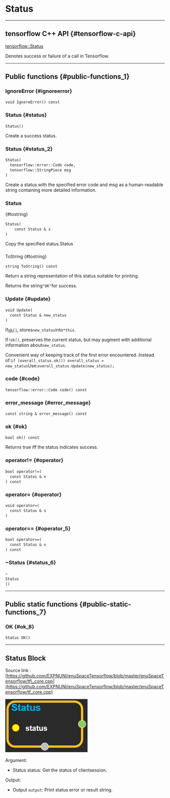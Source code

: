 # Status

---

## tensorflow C++ API {#tensorflow-c-api}

[tensorflow::Status](https://www.tensorflow.org/api_docs/cc/class/tensorflow/status.html)

Denotes success or failure of a call in Tensorflow.

---

## Public functions {#public-functions_1}

### IgnoreError {#ignoreerror}

```
void IgnoreError() const
```

### Status {#status}

```
Status()
```

Create a success status.

### Status {#status_2}

```
Status(
  tensorflow::error::Code code,
  tensorflow::StringPiece msg
)
```

Create a status with the specified error code and msg as a human-readable string containing more detailed information.

### Status

{\#tostring}

```
Status(
    const Status & s
)
```

Copy the specified status.Status

### 

ToString {\#tostring}

```
string ToString() const
```

Return a string representation of this status suitable for printing.

Returns the string`"OK"`for success.

### Update {#update}

```
void Update(
  const Status & new_status
)
```

If[`ok()`](https://www.tensorflow.org/api_docs/cc/class/tensorflow/status.html#classtensorflow_1_1_status_1a6c078283eadeeb5ed337f36582138c00), stores`new_status`into`*this`.

If`!ok()`, preserves the current status, but may augment with additional information about`new_status`.

Convenient way of keeping track of the first error encountered. Instead of:`if (overall_status.ok()) overall_status = new_status`Use:`overall_status.Update(new_status);`

### code {#code}

```
tensorflow::error::Code code() const
```

### error\_message {#error_message}

```
const string & error_message() const
```

### ok {#ok}

```
bool ok() const
```

Returns true iff the status indicates success.

### operator!= {#operator}

```
bool operator!=(
  const Status & x
) const
```

### operator= {#operator}

```
void operator=(
  const Status & s
)
```

### operator== {#operator_5}

```
bool operator==(
  const Status & x
) const
```

### ~Status {#status_6}

```
~
Status
()
```

---

## Public static functions {#public-static-functions_7}

### OK {#ok_8}

```
Status OK()
```

---

## Status Block

Source link :[https://github.com/EXPNUNI/enuSpaceTensorflow/blob/master/enuSpaceTensorflow/tf\_core.cpp](https://github.com/EXPNUNI/enuSpaceTensorflow/blob/master/enuSpaceTensorflow/tf_core.cpp)

![](/assets/core/status1.png)

Argument:

* Status status: Get the status of clientsession.

Output:

* Output `output`: Print status error or result string.



